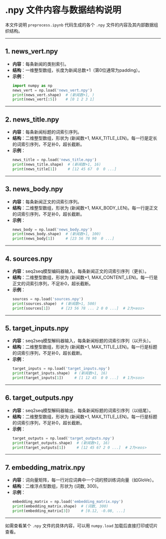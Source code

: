 # .npy 文件内容与数据结构说明

本文件说明 `preprocess.ipynb` 代码生成的各个 `.npy` 文件的内容及其内部数据组织结构。

---

## 1. news_vert.npy

- **内容**：每条新闻的类别索引。
- **结构**：一维整型数组，长度为新闻总数+1（第0位通常为padding）。
- **示例**：
  ```python
  import numpy as np
  news_vert = np.load('news_vert.npy')
  print(news_vert.shape)  # (新闻数+1, )
  print(news_vert[:5])    # [0 1 2 3 1]
  ```

---

## 2. news_title.npy

- **内容**：每条新闻标题的词索引序列。
- **结构**：二维整型数组，形状为 (新闻数+1, MAX_TITLE_LEN)。每一行是定长的词索引序列，不足补0，超长截断。
- **示例**：
  ```python
  news_title = np.load('news_title.npy')
  print(news_title.shape)  # (新闻数+1, 16)
  print(news_title[1])     # [12 45 67  0  0 ...]
  ```

---

## 3. news_body.npy

- **内容**：每条新闻正文的词索引序列。
- **结构**：二维整型数组，形状为 (新闻数+1, MAX_BODY_LEN)。每一行是正文的词索引序列，不足补0，超长截断。
- **示例**：
  ```python
  news_body = np.load('news_body.npy')
  print(news_body.shape)  # (新闻数+1, 100)
  print(news_body[1])     # [23 56 78 90  0 ...]
  ```

---

## 4. sources.npy

- **内容**：seq2seq模型编码器输入，每条新闻正文的词索引序列（更长）。
- **结构**：二维整型数组，形状为 (新闻数+1, MAX_CONTENT_LEN)。每一行是正文的词索引序列，不足补0，超长截断。
- **示例**：
  ```python
  sources = np.load('sources.npy')
  print(sources.shape)  # (新闻数+1, 500)
  print(sources[1])     # [23 56 78 ... 2 0 0 ...]  # 2为<eos>
  ```

---

## 5. target_inputs.npy

- **内容**：seq2seq模型解码器输入，每条新闻标题的词索引序列（以<sos>开头）。
- **结构**：二维整型数组，形状为 (新闻数+1, MAX_TITLE_LEN)。每一行是标题的词索引序列，不足补0，超长截断。
- **示例**：
  ```python
  target_inputs = np.load('target_inputs.npy')
  print(target_inputs.shape)  # (新闻数+1, 16)
  print(target_inputs[1])     # [1 12 45  0 0 ...]  # 1为<sos>
  ```

---

## 6. target_outputs.npy

- **内容**：seq2seq模型解码器输出，每条新闻标题的词索引序列（以<eos>结尾）。
- **结构**：二维整型数组，形状为 (新闻数+1, MAX_TITLE_LEN)。每一行是标题的词索引序列，不足补0，超长截断。
- **示例**：
  ```python
  target_outputs = np.load('target_outputs.npy')
  print(target_outputs.shape)  # (新闻数+1, 16)
  print(target_outputs[1])     # [12 45 67 2 0 ...]  # 2为<eos>
  ```

---

## 7. embedding_matrix.npy

- **内容**：词向量矩阵，每一行对应词典中一个词的预训练词向量（如GloVe）。
- **结构**：二维浮点型数组，形状为 (词数, 300)。
- **示例**：
  ```python
  embedding_matrix = np.load('embedding_matrix.npy')
  print(embedding_matrix.shape)  # (词数, 300)
  print(embedding_matrix[3])     # [0.12, -0.08, ...]
  ```

---

如需查看某个 `.npy` 文件的具体内容，可以用 `numpy.load` 加载后直接打印或切片查看。